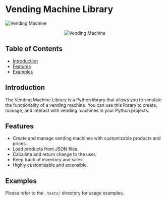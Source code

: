 # Vending Machine Library
![Vending Machine](https://img.shields.io/badge/Vending%20Machine-Python-blue)
<p align="center">
  <img src='https://i.pinimg.com/550x/d1/f4/ee/d1f4ee469417cdeac410dbcf2921c94f.jpg' alt="Vending Machine">
</p>

## Table of Contents
- [Introduction](#introduction)
- [Features](#features)
- [Examples](#examples)

## Introduction

The Vending Machine Library is a Python library that allows you to simulate the functionality of a vending machine. You can use this library to create, manage, and interact with vending machines in your Python projects.

## Features

- Create and manage vending machines with customizable products and prices.
- Load products from JSON files.
- Calculate and return change to the user.
- Keep track of inventory and sales.
- Highly customizable and extensible.

## Examples

Please refer to the `.tests/` directory for usage examples.


  
